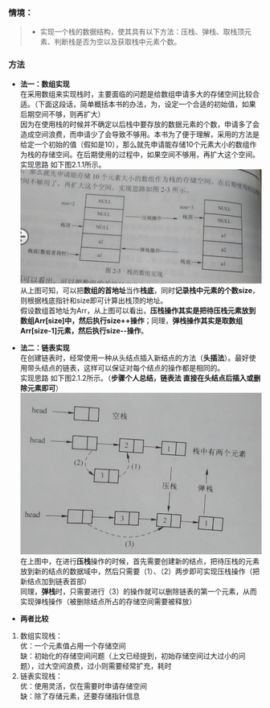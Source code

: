 ### 情境：

> - 实现一个栈的数据结构，使其具有以下方法：压栈、弹栈、取栈顶元素、判断栈是否为空以及获取栈中元素个数。<br>

### 方法
- **法一：数组实现**<br>
在采用数组来实现栈时，主要面临的问题是给数组申请多大的存储空间比较合适。（下面这段话，简单概括本书的办法，为，设定一个合适的初始值，如果后期空间不够，则再扩大）<br>
因为在使用栈的时候并不确定以后栈中要存放的数据元素的个数，申请多了会造成空间浪费，而申请少了会导致不够用。本书为了便于理解，采用的方法是给定一个初始的值（假如是10），那么就先申请能存储10个元素大小的数组作为栈的存储空间。在后期使用的过程中，如果空间不够用，再扩大这个空间。<br>
实现思路 如下图2.1.1所示。<br>
![img2.1.1 图](https://github.com/Newbie-W/ProgrammerAlgorithmInterview/blob/master/pics/2.01/img%202.1.1.png)<br>
从上图可知，可以把**数组的首地址**当作**栈底**，同时**记录栈中元素的个数size**，则根据栈底指针和size即可计算出栈顶的地址。<br>
假设数组首地址为Arr，从上图可以看出，**压栈操作其实是把待压栈元素放到数组Arr[size]中，然后执行size++操作**；同理，**弹栈操作其实是取数组Arr[size-1]元素，然后执行size--操作**。<br>

- **法二：链表实现**<br>
在创建链表时，经常使用一种从头结点插入新结点的方法（**头插法**）。最好使用带头结点的链表，这样可以保证对每个结点的操作都是相同的。<br>
实现思路 如下图2.1.2所示。（**步骤个人总结，链表法 直接在头结点后插入或删除元素即可**）<br>
![img2.1.2 图](https://github.com/Newbie-W/ProgrammerAlgorithmInterview/blob/master/pics/2.01/img%202.1.2.png)<br>
在上图中，在进行**压栈**操作的时候，首先需要创建新的结点，把待压栈的元素放到新的结点的数据域中，然后只需要（1）、（2）两步即可实现压栈操作（把新结点加到链表首部）<br>
同理，**弹栈**时，只需要进行（3）的操作就可以删除链表的第一个元素，从而实现弹栈操作（被删除结点所占的存储空间需要被释放）<br>

- **两者比较**
1. 数组实现栈：<br>
优：一个元素值占用一个存储空间<br>
缺：初始化的存储空间问题（上文已经提到，初始存储空间过大过小的问题），过大空间浪费，过小则需要经常扩充，耗时<br>
2. 链表实现栈：<br>
优：使用灵活，仅在需要时申请存储空间<br>
缺：除了存储元素，还要存储指针信息<br>
 